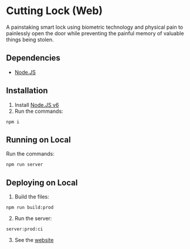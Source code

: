 # Cutting Lock (Web)

A painstaking smart lock using biometric technology and physical pain to
painlessly open the door while preventing the painful memory of valuable
things being stolen.

## Dependencies

- [Node.JS](https://nodejs.org/en/)

## Installation

1. Install [Node.JS v6](https://nodejs.org/en/)
2. Run the commands:
```
npm i
```

## Running on Local

Run the commands:
```
npm run server
```

## Deploying on Local

1. Build the files:
```
npm run build:prod
```
2. Run the server:
```
server:prod:ci
```
3. See the [website](http://localhost:3000)
